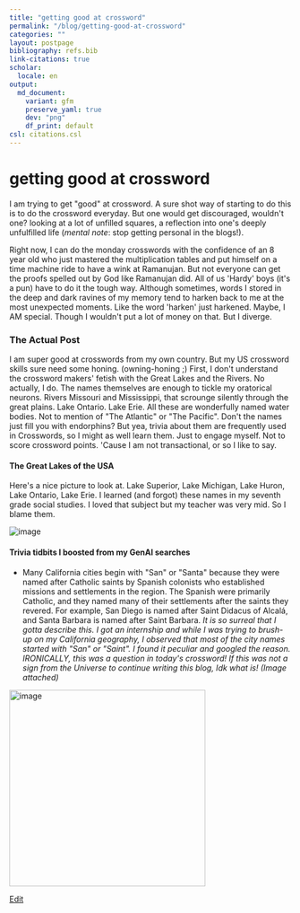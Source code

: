 ```yaml
---
title: "getting good at crossword"
permalink: "/blog/getting-good-at-crossword"
categories: ""
layout: postpage
bibliography: refs.bib
link-citations: true
scholar:
  locale: en
output:
  md_document:
    variant: gfm
    preserve_yaml: true
    dev: "png"
    df_print: default
csl: citations.csl
---
```


# getting good at crossword

I am trying to get "good" at crossword. A sure shot way of starting to do this is to do the crossword everyday. But one
would get discouraged, wouldn't one? looking at a lot of unfilled squares, a reflection into one's deeply unfulfilled
life (*mental note*: stop getting personal in the blogs!).

Right now, I can do the monday crosswords with the confidence of an 8 year old who just mastered the multiplication
tables and put himself on a time machine ride to have a wink at Ramanujan. But not everyone can get the proofs spelled out by God like Ramanujan
did. All of us 'Hardy' boys (it's a pun) have to do it the tough way. Although
sometimes, words I stored in the deep and dark ravines of my memory tend to harken back to
me at the most unexpected moments. Like the word 'harken' just harkened. Maybe, I AM special. Though I wouldn't put a lot of money on that. But I diverge. 

### The Actual Post

I am super good at crosswords from my own country.
But my US crossword skills sure need some honing. (owning-honing ;)
First, I don't understand the crossword makers' fetish with the Great Lakes and the Rivers. No actually, I do. The names
themselves are enough to tickle my oratorical neurons. Rivers Missouri and Mississippi, that scrounge silently through
the great plains. Lake Ontario. Lake Erie. All these are wonderfully named water bodies. Not to mention of "The
Atlantic" or "The Pacific".  Don't the names just fill you with endorphins? But yea, trivia about them are frequently used in
Crosswords, so I might as well learn them. Just to engage myself. Not to score crossword points. 'Cause I am not transactional, or so I like to say. 

#### The Great Lakes of the USA

Here's a nice picture to look at. Lake Superior, Lake Michigan, Lake Huron, Lake Ontario, Lake Erie. I learned (and forgot) these names in my seventh grade social studies. I loved that subject but my teacher was very mid. So I blame them. 

![image](https://github.com/user-attachments/assets/27bf790c-0e73-4192-a43f-c74efc619094)



#### Trivia tidbits I boosted from my GenAI searches

- Many California cities begin with "San" or "Santa" because they were named after Catholic saints by Spanish colonists who established missions and settlements in the region. The Spanish were primarily Catholic, and they named many of their settlements after the saints they revered. For example, San Diego is named after Saint Didacus of Alcalá, and Santa Barbara is named after Saint Barbara. _It is so surreal that I gotta describe this. I got an internship and while I was trying to brush-up on my California geography, I observed that most of the city names started with "San" or "Saint". I found it peculiar and googled the reason. IRONICALLY, this was a question in today's crossword! If this was not a sign from the Universe to continue writing this blog, Idk what is! (Image attached)_
<img width="350" alt="image" src="https://github.com/user-attachments/assets/06fe7a77-43d4-4c0c-ac87-8093066ebf60" />



[Edit](https://github.com/rajiv256/rajiv256.github.io/edit/main/_posts/2025-05-17-getting-good-at-crossword.md)

